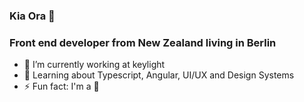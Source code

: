 ### Kia Ora 👋

### Front end developer from New Zealand living in Berlin

<!--
**forrestbe/forrestbe** is a ✨ _special_ ✨ repository because its `README.md` (this file) appears on your GitHub profile.
-->

- 🔭 I’m currently working at keylight
- 🌱 Learning about Typescript, Angular, UI/UX and Design Systems
- ⚡ Fun fact: I'm a 🥝
